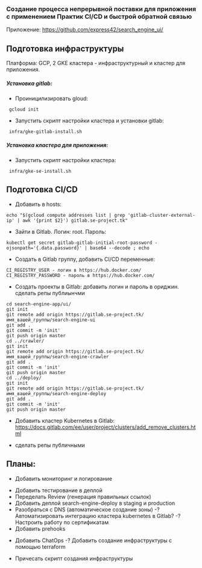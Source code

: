 ### Создание процесса непрерывной поставки для приложения с применением Практик CI/CD и быстрой обратной связью

Приложение: https://github.com/express42/search_engine_ui/

## Подготовка инфраструктуры

Платформа: GCP, 2 GKE кластера - инфраструктурный и кластер для приложения.

##### Установка gitlab: 

- Проиницилизировать gloud: 
```
 gcloud init
```
- Запустить скрипт настройки кластера и установки gitlab:
```
 infra/gke-gitlab-install.sh
```

##### Установка кластера для приложения:

- Запустить скрипт настройки кластера:
```
 infra/gke-se-install.sh
```

## Подготовка CI/CD
- Добавить в hosts:
```
echo "$(gcloud compute addresses list | grep 'gitlab-cluster-external-ip' | awk '{print $2}') gitlab.se-project.tk"
```
- Зайти в Gitlab. Логин: root. Пароль:
```
kubectl get secret gitlab-gitlab-initial-root-password -ojsonpath='{.data.password}' | base64 --decode ; echo
```
- Создать в Gitlab группу, добавить CI/CD переменные:
```
CI_REGISTRY_USER - логин в https://hub.docker.com/
CI_REGISTRY_PASSWORD - пароль в https://hub.docker.com/
```
- Создать проекты в Gitlab:
добавить логин и пароль в ориджин. сделать репы публиынчми
```
cd search-engine-app/ui/ 
git init
git remote add origin https://gitlab.se-project.tk/имя_вашей_группы/search-engine-ui
git add .
git commit -m 'init'
git push origin master
cd ../crawler/ 
git init
git remote add origin https://gitlab.se-project.tk/имя_вашей_группы/search-engine-crawler
git add .
git commit -m 'init'
git push origin master
cd ../deploy/ 
git init
git remote add origin https://gitlab.se-project.tk/имя_вашей_группы/search-engine-deploy
git add .
git commit -m 'init'
git push origin master
```

- Добавить кластер Kubernetes в Gitlab: https://docs.gitlab.com/ee/user/project/clusters/add_remove_clusters.html 

- сделать репы публичными 

## Планы:
- Добавить мониторинг и логирование
+ Добавить тестирование в деплой
+ Переделать Review (генерация правильных ссылок)
+ Добавить деплой search-engine-deploy в staging и production
+ Разобраться с DNS (автоматическое создание зоны)
-? Автоматизировать интеграцию кластера kubernetes в Gitlab?
-? Настроить работу по сертификатам
+ Добавить prehooks
- Добавить ChatOps
-? Добавить создание инфраструктуры с помощью terraform
+ Причесать скрипт создания инфраструктуры



